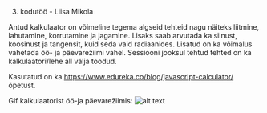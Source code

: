 3. kodutöö - Liisa Mikola

Antud kalkulaator on võimeline tegema algseid tehteid nagu näiteks liitmine, lahutamine, korrutamine ja jagamine. Lisaks saab arvutada ka siinust, koosinust ja tangensit, 
kuid seda vaid radiaanides. Lisatud on ka võimalus vahetada öö- ja päevarežiimi vahel. Sessiooni jooksul tehtud tehted on ka kalkulaatori/lehe all välja toodud.

Kasutatud on ka https://www.edureka.co/blog/javascript-calculator/ õpetust.

Gif kalkulaatorist öö-ja päevarežiimis:
![alt text](https://github.com/liismik/3-kodutoo/blob/main/calc.gif)
